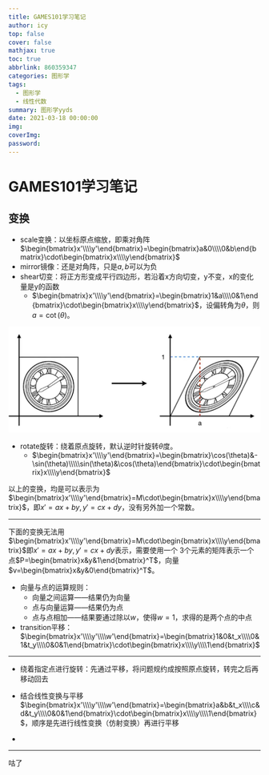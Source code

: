 ```yaml
---
title: GAMES101学习笔记
author: icy
top: false
cover: false
mathjax: true
toc: true
abbrlink: 860359347
categories: 图形学
tags:
  - 图形学
  - 线性代数
summary: 图形学yyds
date: 2021-03-18 00:00:00
img:
coverImg:
password:
---
```


# GAMES101学习笔记

## 变换

- scale变换：以坐标原点缩放，即乘对角阵$\begin{bmatrix}x'\\\\y'\end{bmatrix}=\begin{bmatrix}a&0\\\\0&b\end{bmatrix}\cdot\begin{bmatrix}x\\\\y\end{bmatrix}$
- mirror镜像：还是对角阵，只是$a,b$可以为负
- shear切变：将正方形变成平行四边形，若沿着x方向切变，y不变，x的变化量是y的函数
  - $\begin{bmatrix}x'\\\\y'\end{bmatrix}=\begin{bmatrix}1&a\\\\0&1\end{bmatrix}\cdot\begin{bmatrix}x\\\\y\end{bmatrix}$，设偏转角为$\theta$，则$a=\cot(\theta)$。

<img src="..\images\2021031801.png" alt="切变" style="zoom:50%;" />

- rotate旋转：绕着原点旋转，默认逆时针旋转$\theta$度。
  - $\begin{bmatrix}x'\\\\y'\end{bmatrix}=\begin{bmatrix}\cos(\theta)&-\sin(\theta)\\\\\sin(\theta)&\cos(\theta)\end{bmatrix}\cdot\begin{bmatrix}x\\\\y\end{bmatrix}$

以上的变换，均是可以表示为$\begin{bmatrix}x'\\\\y'\end{bmatrix}=M\cdot\begin{bmatrix}x\\\\y\end{bmatrix}$，即$x'=ax+by,y'=cx+dy$，没有另外加一个常数。

----------------

下面的变换无法用$\begin{bmatrix}x'\\\\y'\end{bmatrix}=M\cdot\begin{bmatrix}x\\\\y\end{bmatrix}$即$x'=ax+by,y'=cx+dy$表示，需要使用一个 3个元素的矩阵表示一个点$P=\begin{bmatrix}x&y&1\end{bmatrix}^T$，向量$v=\begin{bmatrix}x&y&0\end{bmatrix}^T$。

- 向量与点的运算规则：
  - 向量之间运算——结果仍为向量
  - 点与向量运算——结果仍为点
  - 点与点相加——结果要通过除以$w$，使得$w=1$，求得的是两个点的中点
- transition平移：$\begin{bmatrix}x'\\\\y'\\\\w'\end{bmatrix}=\begin{bmatrix}1&0&t_x\\\\0&1&t_y\\\\0&0&1\end{bmatrix}\cdot\begin{bmatrix}x\\\\y\\\\1\end{bmatrix}$

--------

- 绕着指定点进行旋转：先通过平移，将问题规约成按照原点旋转，转完之后再移动回去

- 结合线性变换与平移$\begin{bmatrix}x'\\\\y'\\\\w'\end{bmatrix}=\begin{bmatrix}a&b&t_x\\\\c&d&t_y\\\\0&0&1\end{bmatrix}\cdot\begin{bmatrix}x\\\\y\\\\1\end{bmatrix}$，顺序是先进行线性变换（仿射变换）再进行平移
- 

------------------

咕了